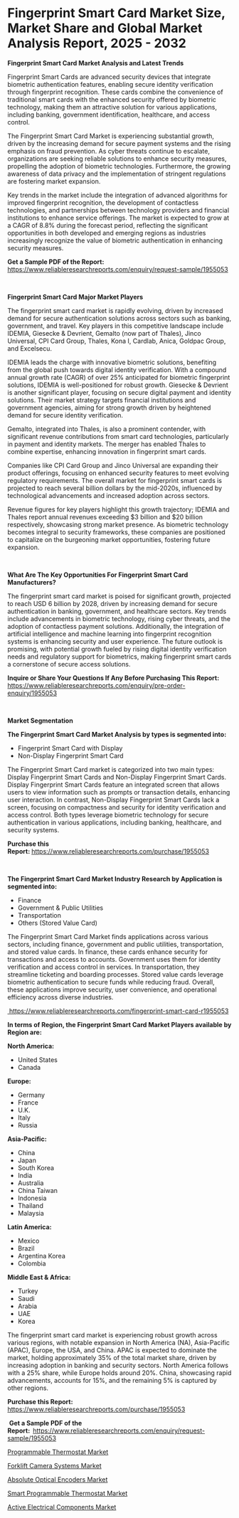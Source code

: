 <p><h1>Fingerprint Smart Card Market Size, Market Share and Global Market Analysis Report, 2025 - 2032</h1></p><p><strong>Fingerprint Smart Card Market Analysis and Latest Trends</strong></p>
<p><p>Fingerprint Smart Cards are advanced security devices that integrate biometric authentication features, enabling secure identity verification through fingerprint recognition. These cards combine the convenience of traditional smart cards with the enhanced security offered by biometric technology, making them an attractive solution for various applications, including banking, government identification, healthcare, and access control.</p><p>The Fingerprint Smart Card Market is experiencing substantial growth, driven by the increasing demand for secure payment systems and the rising emphasis on fraud prevention. As cyber threats continue to escalate, organizations are seeking reliable solutions to enhance security measures, propelling the adoption of biometric technologies. Furthermore, the growing awareness of data privacy and the implementation of stringent regulations are fostering market expansion.</p><p>Key trends in the market include the integration of advanced algorithms for improved fingerprint recognition, the development of contactless technologies, and partnerships between technology providers and financial institutions to enhance service offerings. The market is expected to grow at a CAGR of 8.8% during the forecast period, reflecting the significant opportunities in both developed and emerging regions as industries increasingly recognize the value of biometric authentication in enhancing security measures.</p></p>
<p><strong>Get a Sample PDF of the Report:&nbsp;</strong> <a href="https://www.reliableresearchreports.com/enquiry/request-sample/1955053?utm_campaign=31&utm_medium=2&utm_source=Github&utm_content=ia&utm_term=10022025&utm_id=fingerprint-smart-card">https://www.reliableresearchreports.com/enquiry/request-sample/1955053</a></p>
<p>&nbsp;</p>
<p><strong>Fingerprint Smart Card Major Market Players</strong></p>
<p><p>The fingerprint smart card market is rapidly evolving, driven by increased demand for secure authentication solutions across sectors such as banking, government, and travel. Key players in this competitive landscape include IDEMIA, Giesecke & Devrient, Gemalto (now part of Thales), Jinco Universal, CPI Card Group, Thales, Kona I, Cardlab, Anica, Goldpac Group, and Excelsecu.</p><p>IDEMIA leads the charge with innovative biometric solutions, benefiting from the global push towards digital identity verification. With a compound annual growth rate (CAGR) of over 25% anticipated for biometric fingerprint solutions, IDEMIA is well-positioned for robust growth. Giesecke & Devrient is another significant player, focusing on secure digital payment and identity solutions. Their market strategy targets financial institutions and government agencies, aiming for strong growth driven by heightened demand for secure identity verification.</p><p>Gemalto, integrated into Thales, is also a prominent contender, with significant revenue contributions from smart card technologies, particularly in payment and identity markets. The merger has enabled Thales to combine expertise, enhancing innovation in fingerprint smart cards.</p><p>Companies like CPI Card Group and Jinco Universal are expanding their product offerings, focusing on enhanced security features to meet evolving regulatory requirements. The overall market for fingerprint smart cards is projected to reach several billion dollars by the mid-2020s, influenced by technological advancements and increased adoption across sectors.</p><p>Revenue figures for key players highlight this growth trajectory; IDEMIA and Thales report annual revenues exceeding $3 billion and $20 billion respectively, showcasing strong market presence. As biometric technology becomes integral to security frameworks, these companies are positioned to capitalize on the burgeoning market opportunities, fostering future expansion.</p></p>
<p>&nbsp;</p>
<p><strong>What Are The Key Opportunities For Fingerprint Smart Card Manufacturers?</strong></p>
<p><p>The fingerprint smart card market is poised for significant growth, projected to reach USD 6 billion by 2028, driven by increasing demand for secure authentication in banking, government, and healthcare sectors. Key trends include advancements in biometric technology, rising cyber threats, and the adoption of contactless payment solutions. Additionally, the integration of artificial intelligence and machine learning into fingerprint recognition systems is enhancing security and user experience. The future outlook is promising, with potential growth fueled by rising digital identity verification needs and regulatory support for biometrics, making fingerprint smart cards a cornerstone of secure access solutions.</p></p>
<p><strong>Inquire or Share Your Questions If Any Before Purchasing This Report:</strong> <a href="https://www.reliableresearchreports.com/enquiry/pre-order-enquiry/1955053?utm_campaign=31&utm_medium=2&utm_source=Github&utm_content=ia&utm_term=10022025&utm_id=fingerprint-smart-card">https://www.reliableresearchreports.com/enquiry/pre-order-enquiry/1955053</a></p>
<p>&nbsp;</p>
<p><strong>Market Segmentation</strong></p>
<p><strong>The Fingerprint Smart Card Market Analysis by types is segmented into:</strong></p>
<p><ul><li>Fingerprint Smart Card with Display</li><li>Non-Display Fingerprint Smart Card</li></ul></p>
<p><p>The Fingerprint Smart Card market is categorized into two main types: Display Fingerprint Smart Cards and Non-Display Fingerprint Smart Cards. Display Fingerprint Smart Cards feature an integrated screen that allows users to view information such as prompts or transaction details, enhancing user interaction. In contrast, Non-Display Fingerprint Smart Cards lack a screen, focusing on compactness and security for identity verification and access control. Both types leverage biometric technology for secure authentication in various applications, including banking, healthcare, and security systems.</p></p>
<p><strong>Purchase this Report:&nbsp;</strong><a href="https://www.reliableresearchreports.com/purchase/1955053?utm_campaign=31&utm_medium=2&utm_source=Github&utm_content=ia&utm_term=10022025&utm_id=fingerprint-smart-card">https://www.reliableresearchreports.com/purchase/1955053</a></p>
<p>&nbsp;</p>
<p><strong>The Fingerprint Smart Card Market Industry Research by Application is segmented into:</strong></p>
<p><ul><li>Finance</li><li>Government & Public Utilities</li><li>Transportation</li><li>Others (Stored Value Card)</li></ul></p>
<p><p>The Fingerprint Smart Card Market finds applications across various sectors, including finance, government and public utilities, transportation, and stored value cards. In finance, these cards enhance security for transactions and access to accounts. Government uses them for identity verification and access control in services. In transportation, they streamline ticketing and boarding processes. Stored value cards leverage biometric authentication to secure funds while reducing fraud. Overall, these applications improve security, user convenience, and operational efficiency across diverse industries.</p></p>
<p><a href="https://www.reliableresearchreports.com/fingerprint-smart-card-r1955053?utm_campaign=31&utm_medium=2&utm_source=Github&utm_content=ia&utm_term=10022025&utm_id=fingerprint-smart-card">&nbsp;https://www.reliableresearchreports.com/fingerprint-smart-card-r1955053</a></p>
<p><strong>In terms of Region, the Fingerprint Smart Card Market Players available by Region are:</strong></p>
<p>
    <p> <strong> North America: </strong>
        <ul>
            <li>United States</li>
            <li>Canada</li>
        </ul>
        </p> 
    <p> <strong> Europe: </strong>
        <ul>
            <li>Germany</li>
            <li>France</li>
            <li>U.K.</li>
            <li>Italy</li>
            <li>Russia</li>
        </ul>
        </p> 
    <p> <strong> Asia-Pacific: </strong>
        <ul>
            <li>China</li>
            <li>Japan</li>
            <li>South Korea</li>
            <li>India</li>
            <li>Australia</li>
            <li>China Taiwan</li>
            <li>Indonesia</li>
            <li>Thailand</li>
            <li>Malaysia</li>
        </ul>
        </p> 
    <p> <strong> Latin America: </strong>
        <ul>
            <li>Mexico</li>
            <li>Brazil</li>
            <li>Argentina Korea</li>
            <li>Colombia</li>
        </ul>
        </p> 
    <p> <strong> Middle East & Africa: </strong>
        <ul>
            <li>Turkey</li>
            <li>Saudi</li>
            <li>Arabia</li>
            <li>UAE</li>
            <li>Korea</li>
        </ul>
    </p>
    </p>
<p><p>The fingerprint smart card market is experiencing robust growth across various regions, with notable expansion in North America (NA), Asia-Pacific (APAC), Europe, the USA, and China. APAC is expected to dominate the market, holding approximately 35% of the total market share, driven by increasing adoption in banking and security sectors. North America follows with a 25% share, while Europe holds around 20%. China, showcasing rapid advancements, accounts for 15%, and the remaining 5% is captured by other regions.</p></p>
<p><strong>Purchase this Report: </strong><a href="https://www.reliableresearchreports.com/purchase/1955053?utm_campaign=31&utm_medium=2&utm_source=Github&utm_content=ia&utm_term=10022025&utm_id=fingerprint-smart-card">https://www.reliableresearchreports.com/purchase/1955053</a></p>
<p>&nbsp;<strong>Get a Sample PDF of the Report:&nbsp;&nbsp;</strong><a href="https://www.reliableresearchreports.com/enquiry/request-sample/1955053?utm_campaign=31&utm_medium=2&utm_source=Github&utm_content=ia&utm_term=10022025&utm_id=fingerprint-smart-card">https://www.reliableresearchreports.com/enquiry/request-sample/1955053</a></p>
<p><strong></strong></p>
<p><p><a href="https://github.com/ajatawlasta/Market-Research-Report-List-1/blob/main/programmable-thermostat-market.md?utm_campaign=31&utm_medium=2&utm_source=Github&utm_content=ia&utm_term=10022025&utm_id=fingerprint-smart-card">Programmable Thermostat Market</a></p><p><a href="https://github.com/locarol73/Market-Research-Report-List-1/blob/main/forklift-camera-systems-market.md?utm_campaign=31&utm_medium=2&utm_source=Github&utm_content=ia&utm_term=10022025&utm_id=fingerprint-smart-card">Forklift Camera Systems Market</a></p><p><a href="https://github.com/semiensamuel72378/Market-Research-Report-List-1/blob/main/absolute-optical-encoders-market.md?utm_campaign=31&utm_medium=2&utm_source=Github&utm_content=ia&utm_term=10022025&utm_id=fingerprint-smart-card">Absolute Optical Encoders Market</a></p><p><a href="https://github.com/benhaeneye/Market-Research-Report-List-1/blob/main/smart-programmable-thermostat-market.md?utm_campaign=31&utm_medium=2&utm_source=Github&utm_content=ia&utm_term=10022025&utm_id=fingerprint-smart-card">Smart Programmable Thermostat Market</a></p><p><a href="https://github.com/chikenmhamdi/Market-Research-Report-List-1/blob/main/active-electrical-components-market.md?utm_campaign=31&utm_medium=2&utm_source=Github&utm_content=ia&utm_term=10022025&utm_id=fingerprint-smart-card">Active Electrical Components Market</a></p></p>
